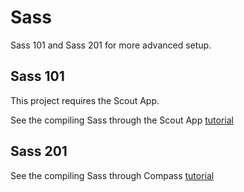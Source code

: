 # Sass

Sass 101 and Sass 201 for more advanced setup.

## Sass 101

This project requires the Scout App.

See the compiling Sass through the Scout App [tutorial](http://minus.nz/articles/compiling-sass-through-the-scout-app)

## Sass 201

See the compiling Sass through Compass [tutorial](http://minus.nz/articles/compiling-sass-through-compass)